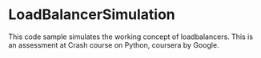 # LoadBalancerSimulation
This code sample simulates the working concept of loadbalancers. This is an assessment at Crash course on Python, coursera by Google. 
